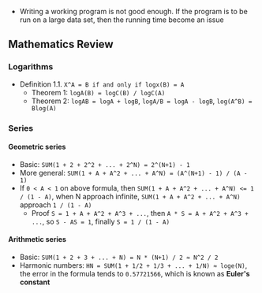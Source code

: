 - Writing a working program is not good enough. If the program is to be run on a large data set, then the running time become an issue

## Mathematics Review

### Logarithms

- Definition 1.1. `X^A = B if and only if logx(B) = A`
  - Theorem 1: `logA(B) = logC(B) / logC(A)`
  - Theorem 2: `logAB = logA + logB`, `logA/B = logA - logB`, `log(A^B) = Blog(A)`

### Series

#### Geometric series

- Basic: `SUM(1 + 2 + 2^2 + ... + 2^N) = 2^(N+1) - 1`
- More general: `SUM(1 + A + A^2 + ... + A^N) = (A^(N+1) - 1) / (A - 1)`
- If `0 < A < 1` on above formula, then `SUM(1 + A + A^2 + ... + A^N) <= 1 / (1 - A)`, when N approach infinite, `SUM(1 + A + A^2 + ... + A^N)` approach `1 / (1 - A)`
  - Proof `S = 1 + A + A^2 + A^3 + ...`, then `A * S = A + A^2 + A^3 + ...`, so `S - AS = 1`, finally `S = 1 / (1 - A)`

#### Arithmetic series

- Basic: `SUM(1 + 2 + 3 + ... + N) = N * (N+1) / 2 ≈ N^2 / 2`
- Harmonic numbers: `HN = SUM(1 + 1/2 + 1/3 + ... + 1/N) ≈ loge(N)`, the error in the formula tends to `0.57721566`, which is known as **Euler's constant**


